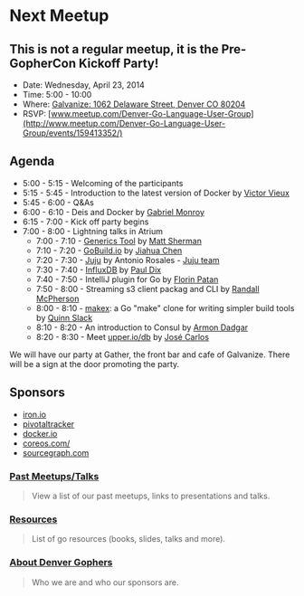 Next Meetup
==========

## This is not a regular meetup, it is the Pre-GopherCon Kickoff Party!

* Date: Wednesday, April 23, 2014
* Time: 5:00 - 10:00
* Where: [Galvanize: 1062 Delaware Street, Denver CO 80204](http://goo.gl/TqlYe)
* RSVP: [www.meetup.com/Denver-Go-Language-User-Group](http://www.meetup.com/Denver-Go-Language-User-Group/events/159413352/)
<!--* Amenities: Free beer and pizza compliments of [Pivotal Labs](http://www.pivotallabs.com/)-->


Agenda
--------

* 5:00 - 5:15 - Welcoming of the participants
* 5:15 - 5:45 - Introduction to the latest version of Docker by [Victor Vieux](https://twitter.com/vieux)
* 5:45 - 6:00 - Q&As
* 6:00 - 6:10 - Deis and Docker by [Gabriel Monroy](https://twitter.com/gabrtv)
* 6:15 - 7:00 - Kick off party begins
* 7:00 - 8:00 - Lightning talks in Atrium
  * 7:00 - 7:10 - [Generics Tool](http://clipperhouse.github.io/gen/) by [Matt Sherman](https://twitter.com/clipperhouse)
  * 7:10 - 7:20 - [GoBuild.io](http://gobuild.io/) by [Jiahua Chen](https://github.com/Unknwon)
  * 7:20 - 7:30 - [Juju](https://github.com/juju) by Antonio Rosales - [Juju team](https://juju.ubuntu.com/)
  * 7:30 - 7:40 - [InfluxDB](http://influxdb.org/) by [Paul Dix](https://twitter.com/pauldix)
  * 7:40 - 7:50 - IntelliJ plugin for Go by [Florin Patan](https://twitter.com/dlsniper)
  * 7:50 - 8:00 - Streaming s3 client packag and CLI by [Randall McPherson](https://github.com/rlmcpherson/s3gof3r)
  * 8:00 - 8:10 - [makex](https://github.com/sourcegraph/makex): a Go "make" clone for writing simpler build tools by [Quinn Slack](https://twitter.com/sqs)
  * 8:10 - 8:20 - An introduction to Consul by [Armon Dadgar](https://twitter.com/armon)
  * 8:20 - 8:30 - Meet [upper.io/db](upper.io/db) by [José Carlos](https://github.com/xiam)

We will have our party at Gather, the front bar and cafe of Galvanize.
There will be a sign at the door promoting the party.

Sponsors
---------------
* [iron.io](http://www.iron.io/)
* [pivotaltracker](http://www.pivotaltracker.com)
* [docker.io](http://www.docker.io)
* [coreos.com/](https://coreos.com/)
* [sourcegraph.com](https://sourcegraph.com/)


<!---
We meet in the ViaWest Cloud Conference Room East.  
Just walk through Gather (the restaruant) and we are in the second conference room on the left.  
There will be a sign outside the door promoting our meetup.
-->


### [Past Meetups/Talks](https://github.com/DenverGophers/talks/blob/master/PAST.md)
> View a list of our past meetups, links to presentations and talks.


### [Resources](https://github.com/DenverGophers/talks/blob/master/RESOURCES.md)
> List of go resources (books, slides, talks and more).

### [About Denver Gophers](https://github.com/DenverGophers/talks/blob/master/ABOUT.md)
> Who we are and who our sponsors are.
